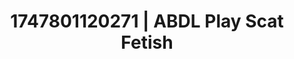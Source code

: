 ---
categories:
- Latina
- Mask kink
- Wet skin
- Shadow kink
- Erotic close-up
image: /assets/images/1747801120271.jpg
layout: post
seo:
  description: Featured content with high-quality Scat Fetish, ABDL Play. HD images
    available.
  keywords: Scat Fetish, ABDL Play
  og_image: /assets/images/1747801120271.jpg
  schema_type: VisualArtwork
tags:
- ABDL Play
- '#1747801120271'
- Scat Fetish
title: 1747801120271 | ABDL Play Scat Fetish
---